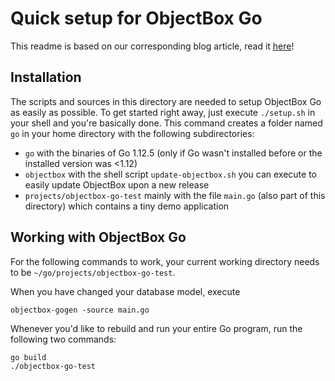 # Quick setup for ObjectBox Go

This readme is based on our corresponding blog article, read it [here](https://objectbox.io/how-to-set-up-objectbox-go-on-raspberry-pi/)!

## Installation

The scripts and sources in this directory are needed to setup ObjectBox Go as easily as possible. To get started right away, just execute `./setup.sh` in your shell and you're basically done. This command creates a folder named `go` in your home directory with the following subdirectories:

- `go` with the binaries of Go 1.12.5 (only if Go wasn't installed before or the installed version was <1.12)
- `objectbox` with the shell script `update-objectbox.sh` you can execute to easily update ObjectBox upon a new release
- `projects/objectbox-go-test` mainly with the file `main.go` (also part of this directory) which contains a tiny demo application

## Working with ObjectBox Go

For the following commands to work, your current working directory needs to be `~/go/projects/objectbox-go-test`.

When you have changed your database model, execute

    objectbox-gogen -source main.go

Whenever you'd like to rebuild and run your entire Go program, run the following two commands:

    go build
    ./objectbox-go-test
